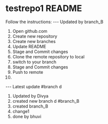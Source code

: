 # testrepo1 README
Follow the instructions:
--- Updated by branch_B
1. Open github.com
2. Create new repository
3. Create new branches
4. Update README 
5. Stage and Commit changes
6. Clone the remote repository to local
7. switch to your branch
8. Stage and Commit changes
9. Push to remote
10. 
--- Latest update
#branch d
1. Updated by Divya
2. created new branch d
#branch_B
3. created branch_B
4. change1 
5. done by bhuvi
